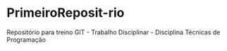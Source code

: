 # PrimeiroReposit-rio
Repositório para treino GIT  - Trabalho Disciplinar - Disciplina Técnicas de Programação
